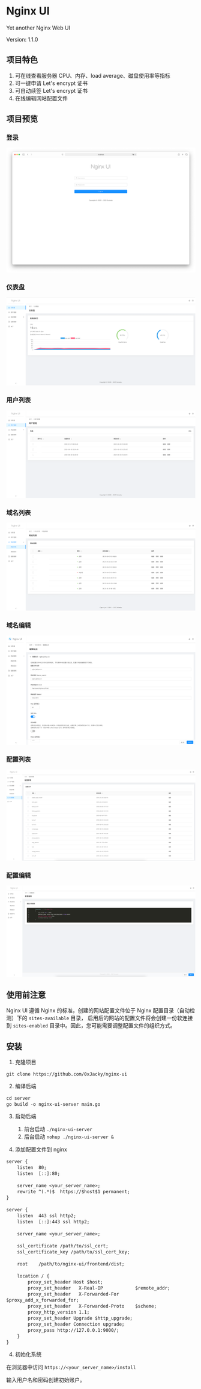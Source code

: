 # Nginx UI
Yet another Nginx Web UI

Version: 1.1.0

## 项目特色

1. 可在线查看服务器 CPU、内存、load average、磁盘使用率等指标
2. 可一键申请 Let's encrypt 证书
3. 可自动续签 Let's encrypt 证书
4. 在线编辑网站配置文件

## 项目预览

### 登录
![](screenshots/login.png)

### 仪表盘
![](screenshots/dashboard.png)

### 用户列表
![](screenshots/user-list.png)

### 域名列表
![](screenshots/domain-list.png)

### 域名编辑
![](screenshots/domain-edit.png)

### 配置列表
![](screenshots/config-list.png)

### 配置编辑
![](screenshots/config-edit.png)

## 使用前注意

Nginx UI 遵循 Nginx 的标准，创建的网站配置文件位于 Nginx 配置目录（自动检测）下的 `sites-available` 目录，
启用后的网站的配置文件将会创建一份软连接到 `sites-enabled` 目录中。因此，您可能需要调整配置文件的组织方式。

## 安装
1. 克隆项目
```
git clone https://github.com/0xJacky/nginx-ui
```
2. 编译后端
```
cd server
go build -o nginx-ui-server main.go
```
3. 启动后端
    1. 前台启动 `./nginx-ui-server`
    2. 后台启动 `nohup ./nginx-ui-server &`

4. 添加配置文件到 nginx
```
server {
    listen	80;
    listen	[::]:80;

    server_name	<your_server_name>;
    rewrite ^(.*)$  https://$host$1 permanent;
}

server {
    listen	443 ssl http2;
    listen	[::]:443 ssl http2;

    server_name	<your_server_name>;

    ssl_certificate	/path/to/ssl_cert;
    ssl_certificate_key	/path/to/ssl_cert_key;

    root	/path/to/nginx-ui/frontend/dist;

    location / {
		proxy_set_header Host $host;
		proxy_set_header   X-Real-IP            $remote_addr;
		proxy_set_header   X-Forwarded-For      $proxy_add_x_forwarded_for;
		proxy_set_header   X-Forwarded-Proto    $scheme;
        proxy_http_version 1.1;
        proxy_set_header Upgrade $http_upgrade;
        proxy_set_header Connection upgrade;
		proxy_pass http://127.0.0.1:9000/;
	}
}
```

4. 初始化系统

在浏览器中访问 `https://<your_server_name>/install`

输入用户名和密码创建初始账户。
